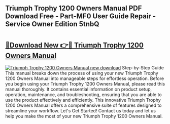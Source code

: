 ## Triumph Trophy 1200 Owners Manual PDF Download Free - Part-MF0 User Guide Repair - Service Owner Edition 5tnbQ

# <h2><a href="http://bc77950.oget.top/?id=Triumph+Trophy+1200+Owners+Manual">🔗Download New 👉🔴 Triumph Trophy 1200 Owners Manual</a></h2>

[![Triumph Trophy 1200 Owners Manual new download](https://i.imgur.com/5g1atiW.png)](http://bc77950.oget.top/?id=Triumph+Trophy+1200+Owners+Manual)
Step-by-Step Guide This manual breaks down the process of using your new Triumph Trophy 1200 Owners Manual into manageable steps for effortless operation. Before you begin using your Triumph Trophy 1200 Owners Manual, please read this manual thoroughly. It contains essential information on product setup, operation, maintenance, and troubleshooting, ensuring that you are able to use the product effectively and efficiently. This innovative Triumph Trophy 1200 Owners Manual offers a comprehensive suite of features designed to streamline your workflow. Let's Get Started! Contact us today and let us help you make the most of your new Triumph Trophy 1200 Owners Manual.
